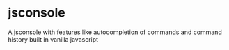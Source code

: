 # jsconsole

A jsconsole with features like autocompletion of commands and command history built in vanilla javascript
